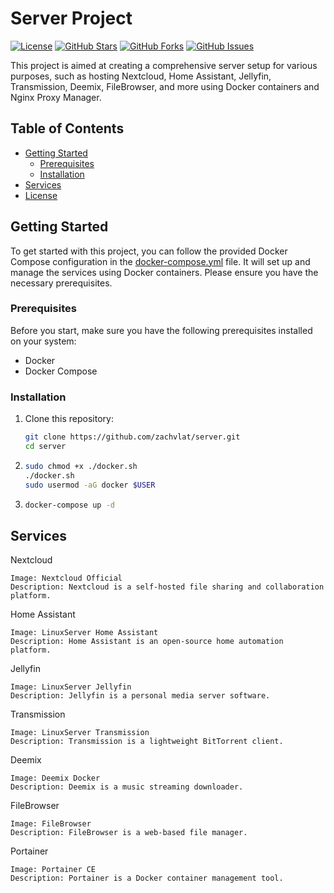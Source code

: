 # Server Project

[![License](https://img.shields.io/badge/license-GNUv3-blue.svg)](LICENSE)
[![GitHub Stars](https://img.shields.io/github/stars/zachvlat/server.svg)](https://github.com/zachvlat/server/stargazers)
[![GitHub Forks](https://img.shields.io/github/forks/zachvlat/server.svg)](https://github.com/zachvlat/server/network)
[![GitHub Issues](https://img.shields.io/github/issues/zachvlat/server.svg)](https://github.com/zachvlat/server/issues)

This project is aimed at creating a comprehensive server setup for various purposes, such as hosting Nextcloud, Home Assistant, Jellyfin, Transmission, Deemix, FileBrowser, and more using Docker containers and Nginx Proxy Manager.

## Table of Contents
- [Getting Started](#getting-started)
  - [Prerequisites](#prerequisites)
  - [Installation](#installation)
- [Services](#services)
- [License](#license)

## Getting Started

To get started with this project, you can follow the provided Docker Compose configuration in the [docker-compose.yml](docker-compose.yml) file. It will set up and manage the services using Docker containers. Please ensure you have the necessary prerequisites.

### Prerequisites

Before you start, make sure you have the following prerequisites installed on your system:

- Docker
- Docker Compose

### Installation

1. Clone this repository:

   ```bash
   git clone https://github.com/zachvlat/server.git
   cd server

2. ```bash
   sudo chmod +x ./docker.sh
   ./docker.sh
   sudo usermod -aG docker $USER

3. ```bash
   docker-compose up -d

## Services

Nextcloud

    Image: Nextcloud Official
    Description: Nextcloud is a self-hosted file sharing and collaboration platform.

Home Assistant

    Image: LinuxServer Home Assistant
    Description: Home Assistant is an open-source home automation platform.

Jellyfin

    Image: LinuxServer Jellyfin
    Description: Jellyfin is a personal media server software.

Transmission

    Image: LinuxServer Transmission
    Description: Transmission is a lightweight BitTorrent client.

Deemix

    Image: Deemix Docker
    Description: Deemix is a music streaming downloader.

FileBrowser

    Image: FileBrowser
    Description: FileBrowser is a web-based file manager.

Portainer

    Image: Portainer CE
    Description: Portainer is a Docker container management tool.

